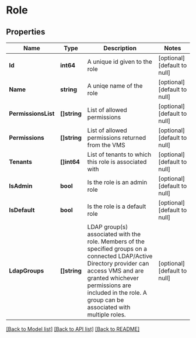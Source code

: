 # Role

## Properties
Name | Type | Description | Notes
------------ | ------------- | ------------- | -------------
**Id** | **int64** | A unique id given to the role | [optional] [default to null]
**Name** | **string** | A uniqe name of the role | [optional] [default to null]
**PermissionsList** | **[]string** | List of allowed permissions | [optional] [default to null]
**Permissions** | **[]string** | List of allowed permissions returned from the VMS | [optional] [default to null]
**Tenants** | **[]int64** | List of tenants to which this role is associated with | [optional] [default to null]
**IsAdmin** | **bool** | Is the role is an admin role | [optional] [default to null]
**IsDefault** | **bool** | Is the role is a default role | [optional] [default to null]
**LdapGroups** | **[]string** | LDAP group(s) associated with the role. Members of the specified groups on a connected LDAP/Active Directory provider can access VMS and are granted whichever permissions are included in the role. A group can be associated with multiple roles. | [optional] [default to null]

[[Back to Model list]](../README.md#documentation-for-models) [[Back to API list]](../README.md#documentation-for-api-endpoints) [[Back to README]](../README.md)

